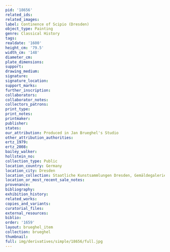 ```yaml
---
pid: '18656'
related_ids: 
related_images: 
label: Continence of Scipio (Dresden)
object_type: Painting
genre: Classical History
tags: 
realdate: '1600'
height_cm: '79.5'
width_cm: '148'
diameter_cm: 
plate_dimensions: 
support: 
drawing_medium: 
signature: 
signature_location: 
support_marks: 
further_inscription: 
collaborators: 
collaborator_notes: 
collectors_patrons: 
print_type: 
print_notes: 
printmaker: 
publisher: 
states: 
our_attribution: Produced in Jan Brueghel's Studio
other_attribution_authorities: 
ertz_1979: 
ertz_2008: 
bailey_walker: 
hollstein_no: 
collection_type: Public
location_country: Germany
location_city: Dresden
location_collection: Staatliche Kunstsammlungen Dresden, Gemäldegalerie Alte Meister
location_or_most_recent_sale_notes: 
provenance: 
bibliography: 
exhibition_history: 
related_works: 
copies_and_variants: 
curatorial_files: 
external_resources: 
biblio: 
order: '1659'
layout: brueghel_item
collection: brueghel
thumbnail: 
full: img/derivatives/simple/18656/full.jpg
---
```

